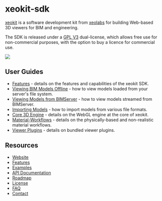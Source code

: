 # xeokit-sdk

[xeokit](http://xeokit.io) is a software development kit from [xeolabs](http://xeolabs.com) for building Web-based 3D viewers for BIM and engineering.

The SDK is released under a [GPL V3](https://github.com/xeolabs/xeokit.io/wiki/License) dual-license, which allows free
use for non-commercial purposes, with the option to buy a licence for commercial use.

![](http://xeokit.io/img/splash-slim.png)

## User Guides

* [Features](https://github.com/xeolabs/xeokit-sdk/wiki/Features) - details on the features and capabilities of the xeokit SDK.
* [Viewing BIM Models Offline](https://github.com/xeolabs/xeokit-sdk/wiki/Viewing-BIM-Models-Offline) - how to view models loaded from your server's file system.
* [Viewing Models from BIMServer](https://github.com/xeolabs/xeokit-sdk/wiki/Viewing-Models-from-BIMServer) - how to view models streamed from BIMServer.
* [Importing Models](https://github.com/xeolabs/xeokit-sdk/wiki/Importing-Models) - how to import models from various file formats.
* [Core 3D Engine](https://github.com/xeolabs/xeokit-sdk/wiki/Core-3D-Engine) - details on the WebGL engine at the core of xeokit.
* [Material-Workflows](https://github.com/xeolabs/xeokit-sdk/wiki/Material-Workflows) - details on the physically-based and non-realistic material workflows.
* [Viewer Plugins](https://github.com/xeolabs/xeokit-sdk/wiki/Viewer-Plugins) - details on bundled viewer plugins.

## Resources

* [Website](https://xeokit.io/)
* [Features](https://github.com/xeolabs/xeokit-sdk/wiki/Features)
* [Examples](http://xeolabs.com/xeokit-sdk/examples/)
* [API Documentation](http://xeolabs.com/xeokit-sdk/docs/)
* [Roadmap](https://github.com/xeolabs/xeokit-sdk/wiki/Roadmap)
* [License](https://github.com/xeolabs/xeokit-sdk/wiki/License)
* [FAQ](https://github.com/xeolabs/xeokit-sdk/wiki/FAQ)
* [Contact](http://xeolabs.com/)
